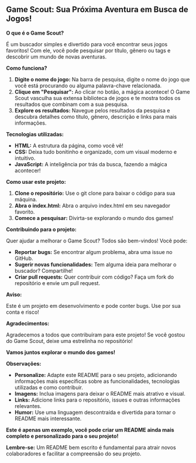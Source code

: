 ##  Game Scout: Sua Próxima Aventura em Busca de Jogos! 

**O que é o Game Scout?**

É um buscador simples e divertido para você encontrar seus jogos favoritos! Com ele, você pode pesquisar por título, gênero ou tags e descobrir um mundo de novas aventuras.

**Como funciona?**

1. **Digite o nome do jogo:** Na barra de pesquisa, digite o nome do jogo que você está procurando ou alguma palavra-chave relacionada.
2. **Clique em "Pesquisar":** Ao clicar no botão, a mágica acontece! O Game Scout vasculha sua extensa biblioteca de jogos e te mostra todos os resultados que combinam com a sua pesquisa.
3. **Explore os resultados:** Navegue pelos resultados da pesquisa e descubra detalhes como título, gênero, descrição e links para mais informações.

**Tecnologias utilizadas:**

* **HTML:** A estrutura da página, como você vê!
* **CSS:** Deixa tudo bonitinho e organizado, com um visual moderno e intuitivo.
* **JavaScript:** A inteligência por trás da busca, fazendo a mágica acontecer!

**Como usar este projeto:**

1. **Clone o repositório:** Use o git clone para baixar o código para sua máquina.
2. **Abra o index.html:** Abra o arquivo index.html em seu navegador favorito.
3. **Comece a pesquisar:** Divirta-se explorando o mundo dos games!

**Contribuindo para o projeto:**

Quer ajudar a melhorar o Game Scout? Todos são bem-vindos! Você pode:

* **Reportar bugs:** Se encontrar algum problema, abra uma issue no GitHub.
* **Sugerir novas funcionalidades:** Tem alguma ideia para melhorar o buscador? Compartilhe!
* **Criar pull requests:** Quer contribuir com código? Faça um fork do repositório e envie um pull request.

**Aviso:**

Este é um projeto em desenvolvimento e pode conter bugs. Use por sua conta e risco! 

**Agradecimentos:**

Agradecemos a todos que contribuíram para este projeto! Se você gostou do Game Scout, deixe uma estrelinha no repositório! 

**Vamos juntos explorar o mundo dos games!** 

**Observações:**

* **Personalize:** Adapte este README para o seu projeto, adicionando informações mais específicas sobre as funcionalidades, tecnologias utilizadas e como contribuir.
* **Imagens:** Inclua imagens para deixar o README mais atrativo e visual.
* **Links:** Adicione links para o repositório, issues e outras informações relevantes.
* **Humor:** Use uma linguagem descontraída e divertida para tornar o README mais interessante.

**Este é apenas um exemplo, você pode criar um README ainda mais completo e personalizado para o seu projeto!**

**Lembre-se:** Um README bem escrito é fundamental para atrair novos colaboradores e facilitar a compreensão do seu projeto.
